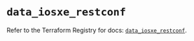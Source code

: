 # `data_iosxe_restconf`

Refer to the Terraform Registry for docs: [`data_iosxe_restconf`](https://registry.terraform.io/providers/ciscodevnet/iosxe/0.9.3/docs/data-sources/restconf).
